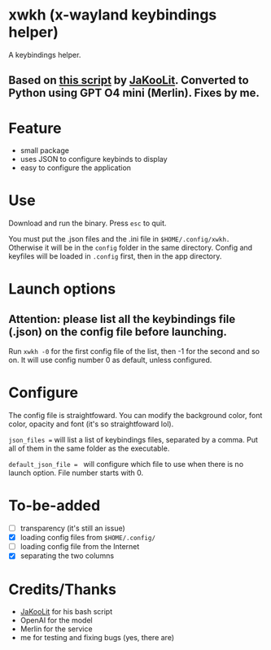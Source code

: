 # xwkh (x-wayland keybindings helper)
A keybindings helper.

## Based on [this script](https://github.com/JaKooLit/Hyprland-Dots/blob/main/config/hypr/scripts/KeyHints.sh) by [JaKooLit](https://github.com/JaKooLit). Converted to Python using GPT O4 mini (Merlin). Fixes by me.


# Feature
- small package
- uses JSON to configure keybinds to display
- easy to configure the application

# Use
Download and run the binary. Press `esc` to quit.

You must put the .json files and the .ini file in `$HOME/.config/xwkh.` Otherwise it will be in the `config` folder in the same directory. Config and keyfiles will be loaded in `.config` first, then in the app directory.

# Launch options
## Attention: please list all the keybindings file (.json) on the config file before launching.
Run `xwkh -0` for the first config file of the list, then -1 for the second and so on. It will use config number 0 as default, unless configured.


# Configure
The config file is straightfoward. You can modify the background color, font color, opacity and font (it's so straightfoward lol).

`json_files =` will list a list of keybindings files, separated by a comma. Put all of them in the same folder as the executable.

`default_json_file = ` will configure which file to use when there is no launch option. File number starts with 0.

# To-be-added
- [ ] transparency (it's still an issue)
- [x] loading config files from `$HOME/.config/`
- [ ] loading config file from the Internet
- [x] separating the two columns

# Credits/Thanks
- [JaKooLit](https://github.com/JaKooLit) for his bash script
- OpenAI for the model
- Merlin for the service
- me for testing and fixing bugs (yes, there are)
